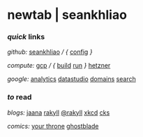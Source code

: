 # newtab | seankhliao

### _quick_ links

_github:_
[seankhliao](https://github.com/seankhliao)
_/ {_
[config](https://github.com/seankhliao/config)
_}_

_compute:_
[gcp](https://console.cloud.google.com)
_/ {_
[build](https://console.cloud.google.com/cloud-build/builds?project=com-seankhliao)
[run](https://console.cloud.google.com/run?project=com-seankhliao)
_}_
[hetzner](https://accounts.hetzner.com/login)

_google:_
[analytics](https://analytics.google.com)
[datastudio](https://datastudio.google.com/reporting/5a9726a1-3811-4859-a14d-2e12c3973c28/page/0TlrC)
[domains](https://domains.google.com)
[search](https://search.google.com/search-console/)

### _to_ read

_blogs:_
[jaana](https://jbd.dev)
[rakyll](https://rakyll.org)
[@rakyll](https://medium.com/@rakyll)
[xkcd](https://xkcd.com)
[cks](https://utcc.utoronto.ca/~cks/space/blog/__IndexChron)

_comics:_
[your throne](https://www.webtoons.com/en/fantasy/your-throne/list?title_no=2009)
[ghostblade](https://tapas.io/series/GhostBlade/info)
